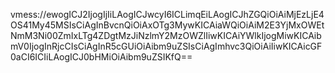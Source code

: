 vmess://ewogICJ2IjogIjIiLAogICJwcyI6ICLimqEiLAogICJhZGQiOiAiMjEzLjE4OS41My45MSIsCiAgInBvcnQiOiAxOTg3MywKICAiaWQiOiAiM2E3YjMxOWEtNmM3Ni00ZmIxLTg4ZDgtMzJiNzlmY2MzOWZlIiwKICAiYWlkIjogMiwKICAibmV0IjogInRjcCIsCiAgInR5cGUiOiAibm9uZSIsCiAgImhvc3QiOiAiIiwKICAicGF0aCI6ICIiLAogICJ0bHMiOiAibm9uZSIKfQ==
